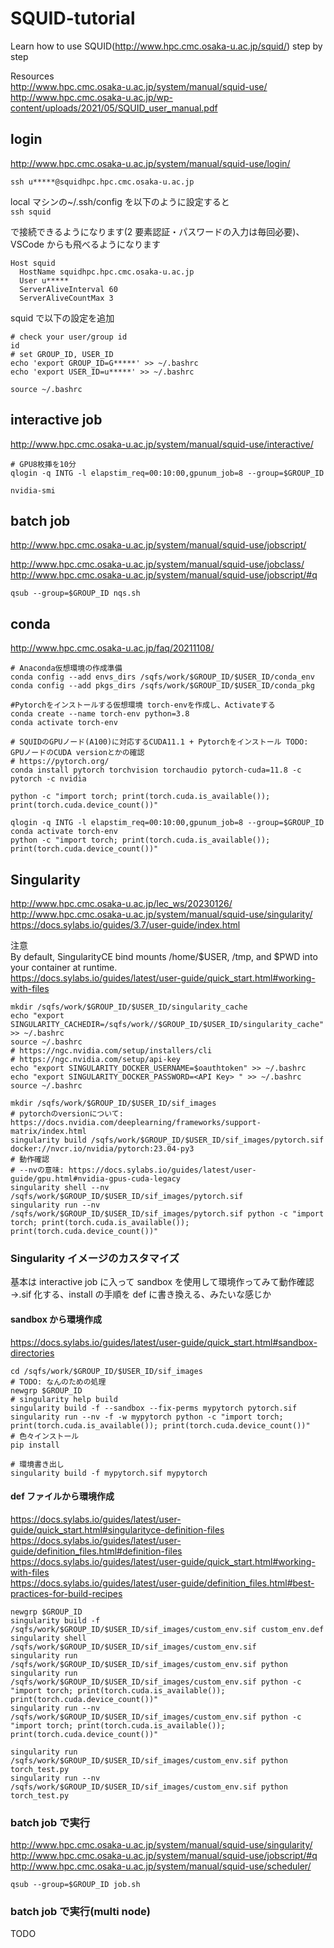 # SQUID-tutorial

Learn how to use SQUID(http://www.hpc.cmc.osaka-u.ac.jp/squid/) step by step

Resources  
http://www.hpc.cmc.osaka-u.ac.jp/system/manual/squid-use/  
http://www.hpc.cmc.osaka-u.ac.jp/wp-content/uploads/2021/05/SQUID_user_manual.pdf

## login

http://www.hpc.cmc.osaka-u.ac.jp/system/manual/squid-use/login/

```
ssh u*****@squidhpc.hpc.cmc.osaka-u.ac.jp
```

local マシンの~/.ssh/config を以下のように設定すると  
`ssh squid`

で接続できるようになります(2 要素認証・パスワードの入力は毎回必要)、VSCode からも飛べるようになります

```
Host squid
  HostName squidhpc.hpc.cmc.osaka-u.ac.jp
  User u*****
  ServerAliveInterval 60
  ServerAliveCountMax 3
```

squid で以下の設定を追加

```
# check your user/group id
id
# set GROUP_ID, USER_ID
echo 'export GROUP_ID=G*****' >> ~/.bashrc
echo 'export USER_ID=u*****' >> ~/.bashrc

source ~/.bashrc
```

## interactive job

http://www.hpc.cmc.osaka-u.ac.jp/system/manual/squid-use/interactive/

```
# GPU8枚挿を10分
qlogin -q INTG -l elapstim_req=00:10:00,gpunum_job=8 --group=$GROUP_ID

nvidia-smi
```

## batch job

http://www.hpc.cmc.osaka-u.ac.jp/system/manual/squid-use/jobscript/

http://www.hpc.cmc.osaka-u.ac.jp/system/manual/squid-use/jobclass/  
http://www.hpc.cmc.osaka-u.ac.jp/system/manual/squid-use/jobscript/#q

```
qsub --group=$GROUP_ID nqs.sh
```

## conda

http://www.hpc.cmc.osaka-u.ac.jp/faq/20211108/

```
# Anaconda仮想環境の作成準備
conda config --add envs_dirs /sqfs/work/$GROUP_ID/$USER_ID/conda_env
conda config --add pkgs_dirs /sqfs/work/$GROUP_ID/$USER_ID/conda_pkg

#Pytorchをインストールする仮想環境 torch-envを作成し、Activateする
conda create --name torch-env python=3.8
conda activate torch-env

# SQUIDのGPUノード(A100)に対応するCUDA11.1 + Pytorchをインストール TODO: GPUノードのCUDA versionとかの確認
# https://pytorch.org/
conda install pytorch torchvision torchaudio pytorch-cuda=11.8 -c pytorch -c nvidia

python -c "import torch; print(torch.cuda.is_available()); print(torch.cuda.device_count())"
```

```
qlogin -q INTG -l elapstim_req=00:10:00,gpunum_job=8 --group=$GROUP_ID
conda activate torch-env
python -c "import torch; print(torch.cuda.is_available()); print(torch.cuda.device_count())"
```

## Singularity

http://www.hpc.cmc.osaka-u.ac.jp/lec_ws/20230126/  
http://www.hpc.cmc.osaka-u.ac.jp/system/manual/squid-use/singularity/  
https://docs.sylabs.io/guides/3.7/user-guide/index.html

注意  
By default, SingularityCE bind mounts /home/$USER, /tmp, and $PWD into your container at runtime.  
https://docs.sylabs.io/guides/latest/user-guide/quick_start.html#working-with-files

```
mkdir /sqfs/work/$GROUP_ID/$USER_ID/singularity_cache
echo "export SINGULARITY_CACHEDIR=/sqfs/work//$GROUP_ID/$USER_ID/singularity_cache" >> ~/.bashrc
source ~/.bashrc
# https://ngc.nvidia.com/setup/installers/cli
# https://ngc.nvidia.com/setup/api-key
echo "export SINGULARITY_DOCKER_USERNAME=$oauthtoken" >> ~/.bashrc
echo "export SINGULARITY_DOCKER_PASSWORD=<API Key> " >> ~/.bashrc
source ~/.bashrc

mkdir /sqfs/work/$GROUP_ID/$USER_ID/sif_images
# pytorchのversionについて: https://docs.nvidia.com/deeplearning/frameworks/support-matrix/index.html
singularity build /sqfs/work/$GROUP_ID/$USER_ID/sif_images/pytorch.sif docker://nvcr.io/nvidia/pytorch:23.04-py3
# 動作確認
# --nvの意味: https://docs.sylabs.io/guides/latest/user-guide/gpu.html#nvidia-gpus-cuda-legacy
singularity shell --nv /sqfs/work/$GROUP_ID/$USER_ID/sif_images/pytorch.sif
singularity run --nv /sqfs/work/$GROUP_ID/$USER_ID/sif_images/pytorch.sif python -c "import torch; print(torch.cuda.is_available()); print(torch.cuda.device_count())"
```

### Singularity イメージのカスタマイズ

基本は interactive job に入って sandbox を使用して環境作ってみて動作確認 →.sif 化する、install の手順を def に書き換える、みたいな感じか

#### sandbox から環境作成

https://docs.sylabs.io/guides/latest/user-guide/quick_start.html#sandbox-directories

```
cd /sqfs/work/$GROUP_ID/$USER_ID/sif_images
# TODO: なんのための処理
newgrp $GROUP_ID
# singularity help build
singularity build -f --sandbox --fix-perms mypytorch pytorch.sif
singularity run --nv -f -w mypytorch python -c "import torch; print(torch.cuda.is_available()); print(torch.cuda.device_count())"
# 色々インストール
pip install

# 環境書き出し
singularity build -f mypytorch.sif mypytorch
```

#### def ファイルから環境作成

https://docs.sylabs.io/guides/latest/user-guide/quick_start.html#singularityce-definition-files  
https://docs.sylabs.io/guides/latest/user-guide/definition_files.html#definition-files  
https://docs.sylabs.io/guides/latest/user-guide/quick_start.html#working-with-files  
https://docs.sylabs.io/guides/latest/user-guide/definition_files.html#best-practices-for-build-recipes

```
newgrp $GROUP_ID
singularity build -f /sqfs/work/$GROUP_ID/$USER_ID/sif_images/custom_env.sif custom_env.def
singularity shell /sqfs/work/$GROUP_ID/$USER_ID/sif_images/custom_env.sif
singularity run /sqfs/work/$GROUP_ID/$USER_ID/sif_images/custom_env.sif python
singularity run /sqfs/work/$GROUP_ID/$USER_ID/sif_images/custom_env.sif python -c "import torch; print(torch.cuda.is_available()); print(torch.cuda.device_count())"
singularity run --nv /sqfs/work/$GROUP_ID/$USER_ID/sif_images/custom_env.sif python -c "import torch; print(torch.cuda.is_available()); print(torch.cuda.device_count())"

singularity run /sqfs/work/$GROUP_ID/$USER_ID/sif_images/custom_env.sif python torch_test.py
singularity run --nv /sqfs/work/$GROUP_ID/$USER_ID/sif_images/custom_env.sif python torch_test.py
```

### batch job で実行

http://www.hpc.cmc.osaka-u.ac.jp/system/manual/squid-use/singularity/  
http://www.hpc.cmc.osaka-u.ac.jp/system/manual/squid-use/jobscript/#q  
http://www.hpc.cmc.osaka-u.ac.jp/system/manual/squid-use/scheduler/

```
qsub --group=$GROUP_ID job.sh
```

### batch job で実行(multi node)

TODO
